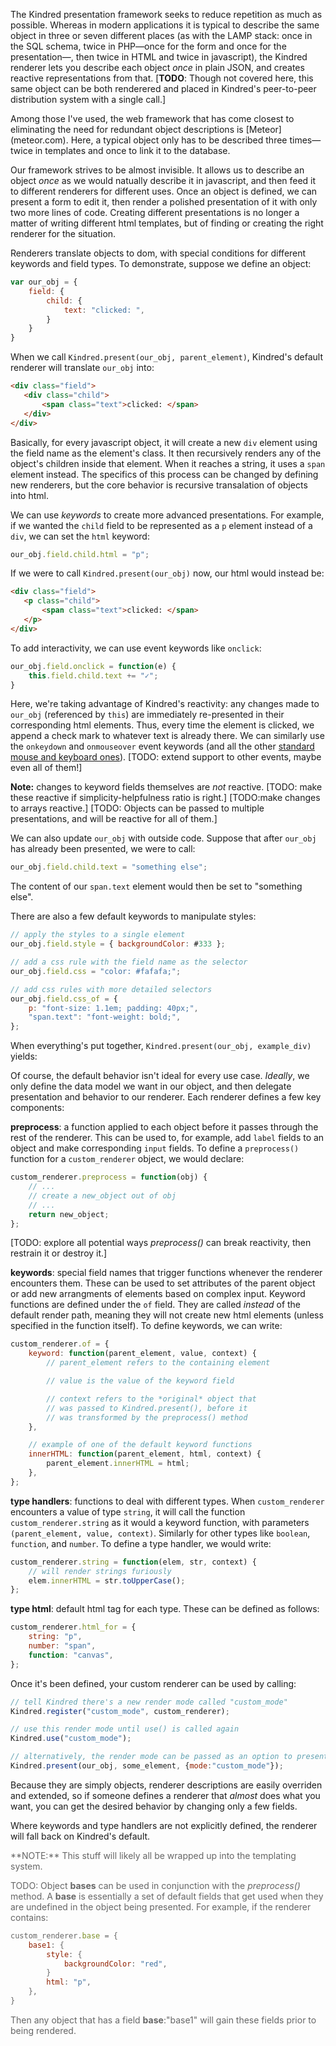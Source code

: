 The Kindred presentation framework seeks to reduce repetition as much as possible. Whereas in modern applications it is typical to describe the same object in three or seven different places (as with the LAMP stack: once in the SQL schema, twice in PHP—once for the form and once for the presentation—, then twice in HTML and twice in javascript), the Kindred renderer lets you describe each object *once* in plain JSON, and creates reactive representations from that. [**TODO**: Though not covered here, this same object can be both renderered and placed in Kindred's peer-to-peer distribution system with a single call.]

<div class="sidenote-wrapper"><div class="sidenote">
Among those I've used, the web framework that has come closest to eliminating the need for redundant object descriptions is [Meteor](meteor.com). Here, a typical object only has to be described three times—twice in templates and once to link it to the database.
</div></div> 

Our framework strives to be almost invisible. It allows us to describe an object *once* as we would natually describe it in javascript, and then feed it to different renderers for different uses. Once an object is defined, we can present a form to edit it, then render a polished presentation of it with only two more lines of code. Creating different presentations is no longer a matter of writing different html templates, but of finding or creating the right renderer for the situation. 

Renderers translate objects to dom, with special conditions for different keywords and field types. To demonstrate, suppose we define an object:

```javascript
var our_obj = {
    field: {
        child: {
            text: "clicked: ",
        }
    }
}
```

When we call `Kindred.present(our_obj, parent_element)`, Kindred's default renderer will translate `our_obj` into:

```html
<div class="field">
   <div class="child">
       <span class="text">clicked: </span>
   </div> 
</div>
```

Basically, for every javascript object, it will create a new `div` element using the field name as the element's class. It then recursively renders any of the object's children inside that element. When it reaches a string, it uses a `span` element instead. The specifics of this process can be changed by defining new renderers, but the core behavior is recursive transalation of objects into html.

We can use *keywords* to create more advanced presentations. For example, if we wanted the `child` field to be represented as a `p` element instead of a `div`, we can set the `html` keyword:

```javascript
our_obj.field.child.html = "p";
```

If we were to call `Kindred.present(our_obj)` now, our html would instead be:

```html
<div class="field">
   <p class="child">
       <span class="text">clicked: </span>
   </p> 
</div>
```

To add interactivity, we can use event keywords like `onclick`:

```javascript
our_obj.field.onclick = function(e) {
    this.field.child.text += "✓";
}
```

Here, we're taking advantage of Kindred's reactivity: any changes made to `our_obj` (referenced by `this`) are immediately re-presented in their corresponding html elements. Thus, every time the element is clicked, we append a check mark to whatever text is already there. We can similarly use the `onkeydown` and `onmouseover` event keywords (and all the other [standard mouse and keyboard ones](http://www.w3schools.com/jsref/dom_obj_event.asp)). [TODO: extend support to other events, maybe even all of them!]

**Note:** changes to keyword fields themselves are *not* reactive. [TODO: make these reactive if simplicity-helpfulness ratio is right.] [TODO:make changes to arrays reactive.] [TODO: Objects can be passed to multiple presentations, and will be reactive for all of them.]

We can also update `our_obj` with outside code. Suppose that after `our_obj` has already been presented, we were to call:

```javascript
our_obj.field.child.text = "something else";
```

The content of our `span.text` element would then be set to "something else".

There are also a few default keywords to manipulate styles:

```javascript
// apply the styles to a single element
our_obj.field.style = { backgroundColor: #333 };

// add a css rule with the field name as the selector
our_obj.field.css = "color: #fafafa;";

// add css rules with more detailed selectors
our_obj.field.css_of = {
    p: "font-size: 1.1em; padding: 40px;",
    "span.text": "font-weight: bold;",
};

```

When everything's put together, `Kindred.present(our_obj, example_div)` yields:

<div id="example1"></div>

Of course, the default behavior isn't ideal for every use case. *Ideally*, we only define the data model we want in our object, and then delegate presentation and behavior to our renderer. Each renderer defines a few key components:

**preprocess**: a function applied to each object before it passes through the rest of the renderer. This can be used to, for example, add `label` fields to an object and make corresponding `input` fields. To define a `preprocess()` function for a `custom_renderer` object, we would declare:

```javascript
custom_renderer.preprocess = function(obj) {
    // ...
    // create a new_object out of obj
    // ...
    return new_object;
};
```

[TODO: explore all potential ways *preprocess()* can break reactivity, then restrain it or destroy it.]

**keywords**: special field names that trigger functions whenever the renderer encounters them. These can be used to set attributes of the parent object or add new arrangments of elements based on complex input. Keyword functions are defined under the `of` field. They are called *instead* of the default render path, meaning they will not create new html elements (unless specified in the function itself). To define keywords, we can write:

```javascript
custom_renderer.of = {
    keyword: function(parent_element, value, context) {
        // parent_element refers to the containing element

        // value is the value of the keyword field

        // context refers to the *original* object that
        // was passed to Kindred.present(), before it
        // was transformed by the preprocess() method
    },

    // example of one of the default keyword functions
    innerHTML: function(parent_element, html, context) {
        parent_element.innerHTML = html;
    },
};
``` 

**type handlers**: functions to deal with different types. When `custom_renderer` encounters a value of type `string`, it will call the function `custom_renderer.string` as it would a keyword function, with parameters `(parent_element, value, context)`. Similarly for other types like `boolean`, `function`, and `number`. To define a type handler, we would write:

```javascript
custom_renderer.string = function(elem, str, context) {
    // will render strings furiously
    elem.innerHTML = str.toUpperCase();
};
```

**type html**: default html tag for each type. These can be defined as follows:

```javascript
custom_renderer.html_for = {
    string: "p",
    number: "span",
    function: "canvas",
};
```

Once it's been defined, your custom renderer can be used by calling:


```javascript
// tell Kindred there's a new render mode called "custom_mode"
Kindred.register("custom_mode", custom_renderer);

// use this render mode until use() is called again
Kindred.use("custom_mode");

// alternatively, the render mode can be passed as an option to present()
Kindred.present(our_obj, some_element, {mode:"custom_mode"});
```

Because they are simply objects, renderer descriptions are easily overriden and extended, so if someone defines a renderer that *almost* does what you want, you can get the desired behavior by changing only a few fields.

Where keywords and type handlers are not explicitly defined, the renderer will fall back on Kindred's default.

<div style="color:#666">
**NOTE:** This stuff will likely all be wrapped up into the templating system.<br/>

TODO: Object **bases** can be used in conjunction with the *preprocess()* method. A **base** is essentially a set of default fields that get used when they are undefined in the object being presented. For example, if the renderer contains:

```javascript
custom_renderer.base = {
    base1: {
        style: {
            backgroundColor: "red",
        }
        html: "p",
    },
}
```

Then any object that has a field **base**:"base1" will gain these fields prior to being rendered.

</div>


